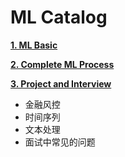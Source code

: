 # ML Catalog

[**1. ML Basic**](1_basic)

[**2. Complete ML Process**](2_complete_ML_proj_process)

[**3. Project and Interview**](3_proj_And_interview)

 - 金融风控
 - 时间序列
 - 文本处理
 - 面试中常见的问题